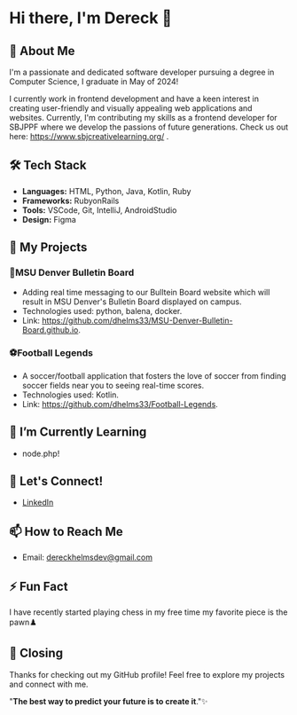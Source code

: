 # Hi there, I'm Dereck 👋

## 🚀 About Me

I'm a passionate and dedicated software developer pursuing a degree in Computer Science, I graduate in May of 2024! 

I currently work in frontend development and have a keen interest in creating user-friendly and visually appealing web applications and websites. Currently, I'm contributing my skills as a frontend developer for SBJPPF where we develop the passions of future generations. Check us out here: https://www.sbjcreativelearning.org/ .

## 🛠️ Tech Stack

- **Languages:** HTML, Python, Java, Kotlin, Ruby
- **Frameworks:** RubyonRails
- **Tools:** VSCode, Git, IntelliJ, AndroidStudio 
- **Design:** Figma

## 🔧 My Projects

### 📌MSU Denver Bulletin Board
- Adding real time messaging to our Bulltein Board website which will result in MSU Denver's Bulletin Board displayed on campus.
- Technologies used: python, balena, docker.
- Link: https://github.com/dhelms33/MSU-Denver-Bulletin-Board.github.io.

### ⚽Football Legends
- A soccer/football application that fosters the love of soccer from finding soccer fields near you to seeing real-time scores.
- Technologies used: Kotlin.
- Link: https://github.com/dhelms33/Football-Legends.

## 🌱 I’m Currently Learning

- node.php!

## 🔗 Let's Connect!

- [LinkedIn](https://www.linkedin.com/in/dereck-helms-211593186/)

## 📫 How to Reach Me

- Email: dereckhelmsdev@gmail.com

## ⚡ Fun Fact

I have recently started playing chess in my free time my favorite piece is the pawn♟️

## 👋 Closing

Thanks for checking out my GitHub profile! Feel free to explore my projects and connect with me. 

"**The best way to predict your future is to create it**."✨
